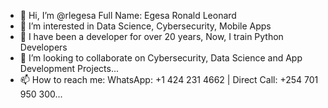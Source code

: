 - 👋 Hi, I’m @rlegesa Full Name: Egesa Ronald Leonard
- 👀 I’m interested in Data Science, Cybersecurity, Mobile Apps
- 🌱 I have been a developer for over 20 years, Now, I train Python Developers
- 💞️ I’m looking to collaborate on Cybersecurity, Data Science and App Development Projects...
- 📫 How to reach me: WhatsApp: +1 424 231 4662 | Direct Call: +254 701 950 300...

<!---
rlegesa/rlegesa is a ✨ special ✨ repository because its `README.md` (this file) appears on your GitHub profile.
You can click the Preview link to take a look at your changes.
--->
